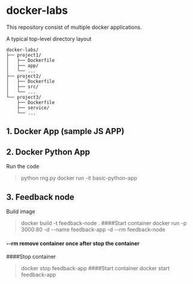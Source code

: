 # docker-labs
This repository consist of multiple docker applications.

A typical top-level directory layout
```
docker-labs/
├── project1/
│   ├── Dockerfile
│   ├── app/
│   └── ...
├── project2/
│   ├── Dockerfile
│   ├── src/
│   └── ...
└── project3/
    ├── Dockerfile
    ├── service/
    └── ...
```
## 1. Docker App (sample JS APP)

## 2. Docker Python App
Run the code
> python rng.py
> docker run -it basic-python-app

## 3. Feedback node
Build image
> docker build -t feedback-node .
####Start container
> docker run -p 3000:80 -d --name feedback-app -d --rm feedback-node
#### --rm remove container once after stop the container
####Stop container
> docker stop feedback-app
####Start container
> docker start feedback-app

